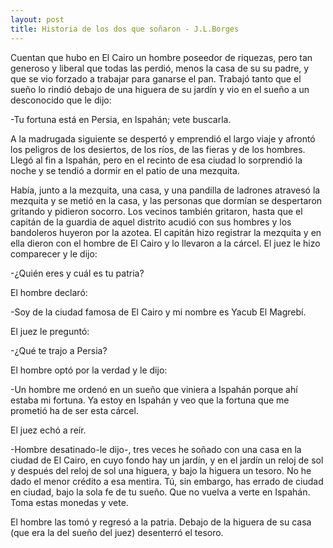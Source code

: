 ```yaml
---
layout: post
title: Historia de los dos que soñaron - J.L.Borges
---
```



Cuentan que hubo en El Cairo un hombre poseedor de riquezas, pero tan
generoso y liberal que todas las perdió, menos la casa de su su padre, y que se 
vio forzado a trabajar para ganarse el pan. Trabajó tanto que el sueño lo rindió 
debajo de una higuera de su jardín y vio en el sueño a un desconocido que le dijo:



-Tu fortuna está en Persia, en Ispahán; vete buscarla.

A la madrugada siguiente se despertó y emprendió el largo viaje y afrontó los 
peligros de los desiertos, de los ríos, de las fieras y de los hombres. Llegó al fin a 
Ispahán, pero en el recinto de esa ciudad lo sorprendió la noche y se tendió a 
dormir en el patio de una mezquita.

Había, junto a la mezquita, una casa, y una pandilla de ladrones atravesó la 
mezquita y se metió en la casa, y las personas que dormían se despertaron 
gritando y pidieron socorro. Los vecinos también gritaron, hasta que el capitán de 
la guardia de aquel distrito acudió con sus hombres y los bandoleros huyeron por 
la azotea. El capitán hizo registrar la mezquita y en ella dieron con el hombre de El 
Cairo y lo llevaron a la cárcel. El juez le hizo comparecer y le dijo:

-¿Quién eres y cuál es tu patria?

El hombre declaró:

-Soy de la ciudad famosa de El Cairo y mi nombre es Yacub El Magrebí.

El juez le preguntó:

-¿Qué te trajo a Persia?

El hombre optó por la verdad y le dijo:

-Un hombre me ordenó en un sueño que viniera a Ispahán porque ahí estaba mi 
fortuna. Ya estoy en Ispahán y veo que la fortuna que me prometió ha de ser esta 
cárcel.

El juez echó a reír.

-Hombre desatinado-le dijo-, tres veces he soñado con una casa en la ciudad de 
El Cairo, en cuyo fondo hay un jardín, y en el jardín un reloj de sol y después del 
reloj de sol una higuera, y bajo la higuera un tesoro. No he dado el menor crédito a 
esa mentira. Tú, sin embargo, has errado de ciudad en ciudad, bajo la sola fe de tu 
sueño. Que no vuelva a verte en Ispahán. Toma estas monedas y vete.

El hombre las tomó y regresó a la patria. Debajo de la higuera de su casa (que era 
la del sueño del juez) desenterró el tesoro.

